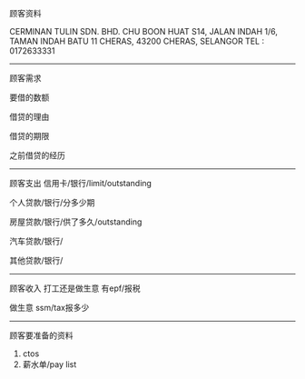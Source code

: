顾客资料

CERMINAN TULIN SDN. BHD. 
CHU BOON HUAT S14, JALAN INDAH 1/6, TAMAN INDAH BATU 11 CHERAS, 43200 CHERAS, SELANGOR TEL : 0172633331

-----------------
顾客需求


要借的数额

借贷的理由

借贷的期限

之前借贷的经历


--------------
顾客支出
信用卡/银行/limit/outstanding


个人贷款/银行/分多少期

房屋贷款/银行/供了多久/outstanding

汽车贷款/银行/


其他贷款/银行/

-----------
顾客收入
打工还是做生意
有epf/报税

做生意 ssm/tax报多少

-------
顾客要准备的资料
1. ctos
2. 薪水单/pay list




